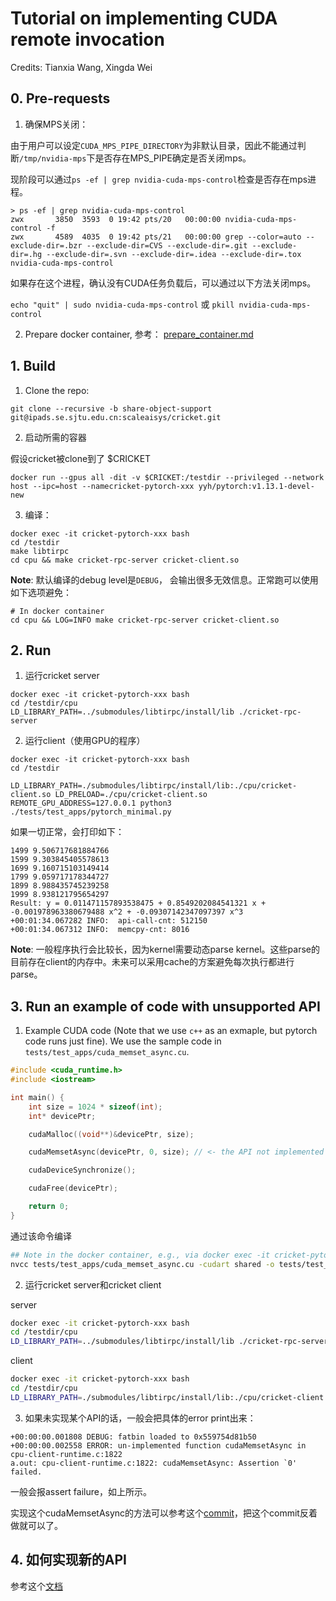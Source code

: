 # Tutorial on implementing CUDA remote invocation 

Credits: Tianxia Wang, Xingda Wei 



## 0. Pre-requests

1. 确保MPS关闭：

由于用户可以设定`CUDA_MPS_PIPE_DIRECTORY`为非默认目录，因此不能通过判断`/tmp/nvidia-mps`下是否存在MPS_PIPE确定是否关闭mps。

现阶段可以通过`ps -ef | grep nvidia-cuda-mps-control`检查是否存在mps进程。

```
> ps -ef | grep nvidia-cuda-mps-control
zwx       3850  3593  0 19:42 pts/20   00:00:00 nvidia-cuda-mps-control -f
zwx       4589  4035  0 19:42 pts/21   00:00:00 grep --color=auto --exclude-dir=.bzr --exclude-dir=CVS --exclude-dir=.git --exclude-dir=.hg --exclude-dir=.svn --exclude-dir=.idea --exclude-dir=.tox nvidia-cuda-mps-control
```
如果存在这个进程，确认没有CUDA任务负载后，可以通过以下方法关闭mps。

`echo "quit" | sudo nvidia-cuda-mps-control` 或 `pkill nvidia-cuda-mps-control`

2. Prepare docker container, 参考： [prepare_container.md](prepare_container.md) 

## 1. Build 

1. Clone the repo:

```
git clone --recursive -b share-object-support  git@ipads.se.sjtu.edu.cn:scaleaisys/cricket.git
```

2. 启动所需的容器

假设cricket被clone到了 $CRICKET

```
docker run --gpus all -dit -v $CRICKET:/testdir --privileged --network host --ipc=host --namecricket-pytorch-xxx yyh/pytorch:v1.13.1-devel-new
```

3. 编译：

```
docker exec -it cricket-pytorch-xxx bash
cd /testdir
make libtirpc
cd cpu && make cricket-rpc-server cricket-client.so
```

**Note**: 默认编译的debug level是`DEBUG`， 会输出很多无效信息。正常跑可以使用如下选项避免：

```
# In docker container 
cd cpu && LOG=INFO make cricket-rpc-server cricket-client.so
```

## 2. Run 

1. 运行cricket server

```
docker exec -it cricket-pytorch-xxx bash
cd /testdir/cpu
LD_LIBRARY_PATH=../submodules/libtirpc/install/lib ./cricket-rpc-server
```

2. 运行client（使用GPU的程序）

```
docker exec -it cricket-pytorch-xxx bash
cd /testdir

LD_LIBRARY_PATH=./submodules/libtirpc/install/lib:./cpu/cricket-client.so LD_PRELOAD=./cpu/cricket-client.so REMOTE_GPU_ADDRESS=127.0.0.1 python3 ./tests/test_apps/pytorch_minimal.py
```

如果一切正常，会打印如下：

```
1499 9.506717681884766
1599 9.303845405578613
1699 9.160715103149414
1799 9.059717178344727
1899 8.988435745239258
1999 8.938121795654297
Result: y = 0.011471157893538475 + 0.8549202084541321 x + -0.001978963380679488 x^2 + -0.09307142347097397 x^3
+00:01:34.067282 INFO:	api-call-cnt: 512150
+00:01:34.067312 INFO:	memcpy-cnt: 8016
```



**Note**: 一般程序执行会比较长，因为kernel需要动态parse kernel。这些parse的目前存在client的内存中。未来可以采用cache的方案避免每次执行都进行parse。



## 3. Run an example of code with unsupported API

1. Example CUDA code (Note that we use `c++` as an exmaple, but pytorch code runs just fine).  We use the sample code in `tests/test_apps/cuda_memset_async.cu`. 

```c
#include <cuda_runtime.h>
#include <iostream>

int main() {
    int size = 1024 * sizeof(int);
    int* devicePtr;

    cudaMalloc((void**)&devicePtr, size);

    cudaMemsetAsync(devicePtr, 0, size); // <- the API not implemented

    cudaDeviceSynchronize();

    cudaFree(devicePtr);

    return 0;
}
```



通过该命令编译

```bash
## Note in the docker container, e.g., via docker exec -it cricket-pytorch-xxx bash
nvcc tests/test_apps/cuda_memset_async.cu -cudart shared -o tests/test_apps/a.out
```

2. 运行cricket server和cricket client

server

```bash
docker exec -it cricket-pytorch-xxx bash
cd /testdir/cpu
LD_LIBRARY_PATH=../submodules/libtirpc/install/lib ./cricket-rpc-server
```

client

```bash
docker exec -it cricket-pytorch-xxx bash
cd /testdir/cpu
LD_LIBRARY_PATH=./submodules/libtirpc/install/lib:./cpu/cricket-client.so  LD_PRELOAD=./cpu/cricket-client.so REMOTE_GPU_ADDRESS=127.0.0.1 ./tests/test_apps/a.out
```

3. 如果未实现某个API的话，一般会把具体的error print出来：

```
+00:00:00.001808 DEBUG:	fatbin loaded to 0x559754d81b50
+00:00:00.002558 ERROR: un-implemented function cudaMemsetAsync	in cpu-client-runtime.c:1822
a.out: cpu-client-runtime.c:1822: cudaMemsetAsync: Assertion `0' failed.
```

一般会报assert failure，如上所示。

实现这个cudaMemsetAsync的方法可以参考这个[commit](https://ipads.se.sjtu.edu.cn:1312/scaleaisys/cricket/-/commit/4dc9a9d39db6b996d2c01cb07d0285a58a73298f)，把这个commit反着做就可以了。

## 4. 如何实现新的API

参考这个[文档](https://ipads.se.sjtu.edu.cn:1312/scaleaisys/cricket/-/blob/share-object-support/docs/how_to_add_support_cuda_calls.md)
